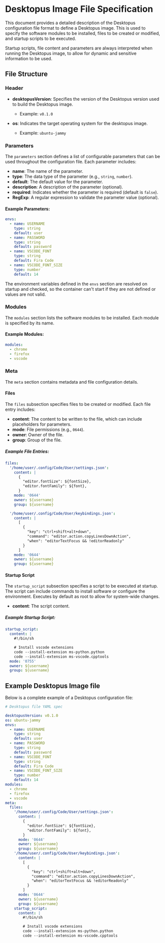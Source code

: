 # Desktopus Image File Specification

This document provides a detailed description of the Desktopus configuration file format to define a Desktopus image. This is used to specify the software modules to be installed, files to be created or modified, and startup scripts to be executed.

Startup scripts, file content and parameters are always interpreted when running the Desktopus image, to allow for dynamic and sensitive information to be used.

## File Structure

### Header

- **desktopusVersion**: Specifies the version of the Desktopus version used to build the Desktopus image.
  - Example: `v0.1.0`

- **os**: Indicates the target operating system for the desktopus image.
  - Example: `ubuntu-jammy`

### Parameters

The `parameters` section defines a list of configurable parameters that can be used throughout the configuration file. Each parameter includes:

- **name**: The name of the parameter.
- **type**: The data type of the parameter (e.g., `string`, `number`).
- **default**: The default value for the parameter.
- **description**: A description of the parameter (optional).
- **required**: Indicates whether the parameter is required (default is `false`).
- **RegExp**: A regular expression to validate the parameter value (optional).

#### Example Parameters:

```yaml
envs:
  - name: USERNAME
    type: string
    default: user
  - name: PASSWORD
    type: string
    default: password
  - name: VSCODE_FONT
    type: string
    default: Fira Code
  - name: VSCODE_FONT_SIZE
    type: number
    default: 14
```

The environment variables defined in the `envs` section are resolved on startup and checked, so the container can't start if they are not defined or values are not valid.

### Modules

The `modules` section lists the software modules to be installed. Each module is specified by its name.

#### Example Modules:

```yaml
modules:
  - chrome
  - firefox
  - vscode
```

### Meta

The `meta` section contains metadata and file configuration details.

#### Files

The `files` subsection specifies files to be created or modified. Each file entry includes:

- **content**: The content to be written to the file, which can include placeholders for parameters.
- **mode**: File permissions (e.g., `0644`).
- **owner**: Owner of the file.
- **group**: Group of the file.

##### Example File Entries:

```yaml
files:
  '/home/user/.config/Code/User/settings.json':
    content: |
      {
        "editor.fontSize": ${fontSize},
        "editor.fontFamily": ${font},
      }
    mode: '0644'
    owner: ${username}
    group: ${username}

  '/home/user/.config/Code/User/keybindings.json':
    content: |
      [
        {
          "key": "ctrl+shift+alt+down",
          "command": "editor.action.copyLinesDownAction",
          "when": "editorTextFocus && !editorReadonly"
        }
      ]
    mode: '0644'
    owner: ${username}
    group: ${username}
```

#### Startup Script

The `startup_script` subsection specifies a script to be executed at startup. The script can include commands to install software or configure the environment. Executes by default as root to allow for system-wide changes.

- **content**: The script content.

##### Example Startup Script:

```yaml
startup_script:
  content: |
    #!/bin/sh

    # Install vscode extensions
    code --install-extension ms-python.python
    code --install-extension ms-vscode.cpptools
  mode: '0755'
  owner: ${username}
  group: ${username}
```

## Example Desktopus Image file

Below is a complete example of a Desktopus configuration file:

```yaml
# Desktopus file YAML spec

desktopusVersion: v0.1.0
os: ubuntu-jammy
envs:
  - name: USERNAME
    type: string
    default: user
  - name: PASSWORD
    type: string
    default: password
  - name: VSCODE_FONT
    type: string
    default: Fira Code
  - name: VSCODE_FONT_SIZE
    type: number
    default: 14
modules:
  - chrome
  - firefox
  - vscode
meta:
  files:
    '/home/user/.config/Code/User/settings.json':
      content: |
        {
          "editor.fontSize": ${fontSize},
          "editor.fontFamily": ${font},
        }
      mode: '0644'
      owner: ${username}
      group: ${username}
    '/home/user/.config/Code/User/keybindings.json':
      content: |
        [
          {
            "key": "ctrl+shift+alt+down",
            "command": "editor.action.copyLinesDownAction",
            "when": "editorTextFocus && !editorReadonly"
          }
        ]
      mode: '0644'
      owner: ${username}
      group: ${username}
    startup_script:
      content: |
        #!/bin/sh

        # Install vscode extensions
        code --install-extension ms-python.python
        code --install-extension ms-vscode.cpptools
```
